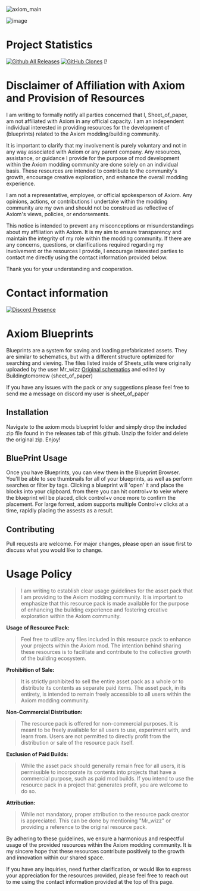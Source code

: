 
![axiom_main](https://github.com/Rytale/Axiom-blueprints/assets/81533864/7dfe6970-d60a-40fb-8417-ff7f76fe0933)


![image](https://github.com/Rytale/Axiom-blueprints/assets/81533864/92474a35-efe6-45aa-921a-9dd8fe431949)

# Project Statistics
[![Github All Releases](https://img.shields.io/github/downloads/Rytale/Axiom-blueprints/total.svg)]() [![GitHub Clones](https://img.shields.io/badge/dynamic/json?color=success&label=Clone&query=count&url=https://gist.githubusercontent.com/Rytale/ec86f3181841f58650e8af7e302e4f2e/raw/clone.json&logo=github)](https://github.com/MShawon/github-clone-count-badge) [!



# Disclaimer of Affiliation with Axiom and Provision of Resources

  I am writing to formally notify all parties concerned that I, Sheet_of_paper, am not affiliated with Axiom in any official capacity. I am an independent individual interested in providing resources for the development of (blueprints) related to the Axiom modding/building community.

  It is important to clarify that my involvement is purely voluntary and not in any way associated with Axiom or any parent company. Any resources, assistance, or guidance I provide for the purpose of mod development within the Axiom modding community are done solely on an individual basis. These resources are intended to contribute to the community's growth, encourage creative exploration, and enhance the overall modding experience.

  I am not a representative, employee, or official spokesperson of Axiom. Any opinions, actions, or contributions I undertake within the modding community are my own and should not be construed as reflective of Axiom's views, policies, or endorsements.

  This notice is intended to prevent any misconceptions or misunderstandings about my affiliation with Axiom. It is my aim to ensure transparency and maintain the integrity of my role within the modding community. If there are any concerns, questions, or clarifications required regarding my involvement or the resources I provide, I encourage interested parties to contact me directly using the contact information provided below.

  Thank you for your understanding and cooperation.

# Contact information




[![Discord Presence](https://lanyard.cnrad.dev/api/706984059183693854)](https://discord.com/users/706984059183693854)

# Axiom Blueprints
Blueprints are a system for saving and loading prefabricated assets. They are similar to schematics, but with a different structure optimized for searching and viewing.
The files listed inside of Sheets_utils were originally uploaded by the user Mr_wizz [Original schematics](https://www.planetminecraft.com/project/tree-pack-repository-bundle---build-your-own-trees-optimized-map/) and edited by Buildingtomorrow (sheet_of_paper)

If you have any issues with the pack or any suggestions please feel free to send me a message on discord my user is sheet_of_paper

## Installation

Navigate to the axiom mods blueprint folder and simply drop the included zip file found in the releases tab of this github. 
Unzip the folder and delete the original zip.
Enjoy!


## BluePrint Usage
Once you have Blueprints, you can view them in the Blueprint Browser. You'll be able to see thumbnails for all of your blueprints, as well as perform searches or filter by tags. Clicking a blueprint will 'open' it and place the blocks into your clipboard. from there you can hit control+v to veiw where the blueprint will be placed, click control+v once more to confirm the placement. For large forrest, axiom supports multiple Control+v clicks at a time, rapidly placing the assests as a result.

## Contributing

Pull requests are welcome. For major changes, please open an issue first
to discuss what you would like to change.

# Usage Policy
> I am writing to establish clear usage guidelines for the asset pack that I am providing to the Axiom modding community. It is important to emphasize that this resource pack is made available for the purpose of enhancing the building experience and fostering creative exploration within the Axiom community.

**Usage of Resource Pack:**
> Feel free to utilize any files included in this resource pack to enhance your projects within the Axiom mod. The intention behind sharing these resources is to facilitate and contribute to the collective growth of the building ecosystem.

**Prohibition of Sale:**
> It is strictly prohibited to sell the entire asset pack as a whole or to distribute its contents as separate paid items. The asset pack, in its entirety, is intended to remain freely accessible to all users within the Axiom modding community.

**Non-Commercial Distribution:**
> The resource pack is offered for non-commercial purposes. It is meant to be freely available for all users to use, experiment with, and learn from. Users are not permitted to directly profit from the distribution or sale of the resource pack itself.

**Exclusion of Paid Builds:**
> While the asset pack should generally remain free for all users, it is permissible to incorporate its contents into projects that have a commercial purpose, such as paid mod builds. If you intend to use the resource pack in a project that generates profit, you are welcome to do so.

**Attribution:**
> While not mandatory, proper attribution to the resource pack creator is appreciated. This can be done by mentioning "Mr_wizz" or providing a reference to the original resource pack.

By adhering to these guidelines, we ensure a harmonious and respectful usage of the provided resources within the Axiom modding community. It is my sincere hope that these resources contribute positively to the growth and innovation within our shared space.

If you have any inquiries, need further clarification, or would like to express your appreciation for the resources provided, please feel free to reach out to me using the contact information provided at the top of this page.
